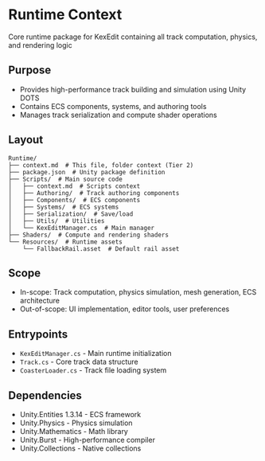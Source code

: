 # Runtime Context

Core runtime package for KexEdit containing all track computation, physics, and rendering logic

## Purpose

- Provides high-performance track building and simulation using Unity DOTS
- Contains ECS components, systems, and authoring tools
- Manages track serialization and compute shader operations

## Layout

```
Runtime/
├── context.md  # This file, folder context (Tier 2)
├── package.json  # Unity package definition
├── Scripts/  # Main source code
│   ├── context.md  # Scripts context
│   ├── Authoring/  # Track authoring components
│   ├── Components/  # ECS components
│   ├── Systems/  # ECS systems
│   ├── Serialization/  # Save/load
│   ├── Utils/  # Utilities
│   └── KexEditManager.cs  # Main manager
├── Shaders/  # Compute and rendering shaders
└── Resources/  # Runtime assets
    └── FallbackRail.asset  # Default rail asset
```

## Scope

- In-scope: Track computation, physics simulation, mesh generation, ECS architecture
- Out-of-scope: UI implementation, editor tools, user preferences

## Entrypoints

- `KexEditManager.cs` - Main runtime initialization
- `Track.cs` - Core track data structure
- `CoasterLoader.cs` - Track file loading system

## Dependencies

- Unity.Entities 1.3.14 - ECS framework
- Unity.Physics - Physics simulation
- Unity.Mathematics - Math library
- Unity.Burst - High-performance compiler
- Unity.Collections - Native collections